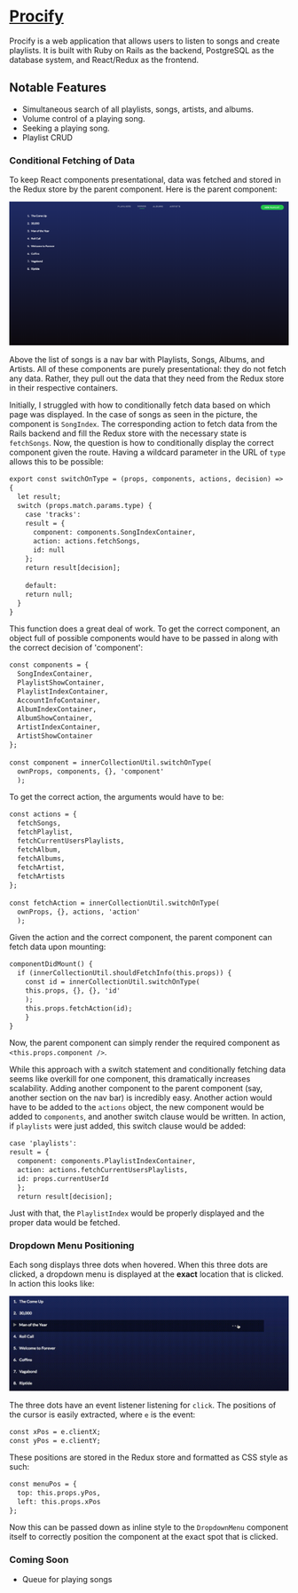 # [Procify](http://procify.herokuapp.com)

Procify is a web application that allows users to listen to songs and create playlists. It is built with Ruby on Rails as the backend, PostgreSQL as the database system, and React/Redux as the frontend.

## Notable Features

* Simultaneous search of all playlists, songs, artists, and albums.
* Volume control of a playing song.
* Seeking a playing song.
* Playlist CRUD

### Conditional Fetching of Data

To keep React components presentational, data was fetched and stored in the Redux store by the parent component. Here is the parent component:

![InnerCollection component](app/assets/images/inner_collection.png)

Above the list of songs is a nav bar with Playlists, Songs, Albums, and Artists. All of these components are purely presentational: they do not fetch any data. Rather, they pull out the data that they need from the Redux store in their respective containers.

Initially, I struggled with how to conditionally fetch data based on which page was displayed. In the case of songs as seen in the picture, the component is `SongIndex`. The corresponding action to fetch data from the Rails backend and fill the Redux store with the necessary state is `fetchSongs`. Now, the question is how to conditionally display the correct component given the route. Having a wildcard parameter in the URL of `type` allows this to be possible:

```
export const switchOnType = (props, components, actions, decision) => {
  let result;
  switch (props.match.params.type) {
    case 'tracks':
    result = {
      component: components.SongIndexContainer,
      action: actions.fetchSongs,
      id: null
    };
    return result[decision];

    default:
    return null;
  }
}
```

This function does a great deal of work. To get the correct component, an object full of possible components would have to be passed in along with the correct decision of 'component':

```
const components = {
  SongIndexContainer,
  PlaylistShowContainer,
  PlaylistIndexContainer,
  AccountInfoContainer,
  AlbumIndexContainer,
  AlbumShowContainer,
  ArtistIndexContainer,
  ArtistShowContainer
};

const component = innerCollectionUtil.switchOnType(
  ownProps, components, {}, 'component'
  );
```

To get the correct action, the arguments would have to be:

```
const actions = {
  fetchSongs,
  fetchPlaylist,
  fetchCurrentUsersPlaylists,
  fetchAlbum,
  fetchAlbums,
  fetchArtist,
  fetchArtists
};

const fetchAction = innerCollectionUtil.switchOnType(
  ownProps, {}, actions, 'action'
  );
```

Given the action and the correct component, the parent component can fetch data upon mounting:

```
componentDidMount() {
  if (innerCollectionUtil.shouldFetchInfo(this.props)) {
    const id = innerCollectionUtil.switchOnType(
    this.props, {}, {}, 'id'
    );
    this.props.fetchAction(id);
    }
}
```

Now, the parent component can simply render the required component as `<this.props.component />`.

While this approach with a switch statement and conditionally fetching data seems like overkill for one component, this dramatically increases scalability. Adding another component to the parent component (say, another section on the nav bar) is incredibly easy. Another action would have to be added to the `actions` object, the new component would be added to `components`, and another switch clause would be written. In action, if `playlists` were just added, this switch clause would be added:

```
case 'playlists':
result = {
  component: components.PlaylistIndexContainer,
  action: actions.fetchCurrentUsersPlaylists,
  id: props.currentUserId
  };
  return result[decision];
```

Just with that, the `PlaylistIndex` would be properly displayed and the proper data would be fetched.

### Dropdown Menu Positioning

Each song displays three dots when hovered. When this three dots are clicked, a dropdown menu is displayed at the **exact** location that is clicked. In action this looks like:

![Dropdown Menu gif example](./app/assets/images/dropdown_menu_positioning_demo.gif)

The three dots have an event listener listening for `click`. The positions of the cursor is easily extracted, where `e` is the event:

```
const xPos = e.clientX;
const yPos = e.clientY;
```

These positions are stored in the Redux store and formatted as CSS style as such:

```
const menuPos = {
  top: this.props.yPos,
  left: this.props.xPos
};
```

Now this can be passed down as inline style to the `DropdownMenu` component itself to correctly position the component at the exact spot that is clicked.

### Coming Soon

* Queue for playing songs
